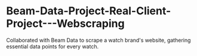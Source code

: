 # Beam-Data-Project-Real-Client-Project---Webscraping
Collaborated with Beam Data to scrape a watch brand's website, gathering essential data points for every watch.
